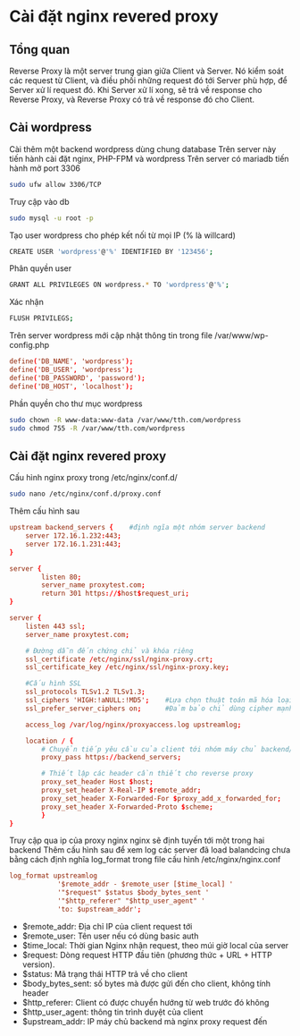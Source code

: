# Cài đặt nginx revered proxy
## Tổng quan 
Reverse Proxy là một server trung gian giữa Client và Server. Nó kiểm soát các request từ Client, và điều phối những request đó tới Server phù hợp, để Server xử lí request đó. Khi Server xử lí xong, sẽ trả về response cho Reverse Proxy, và Reverse Proxy có trả về response đó cho Client.
## Cài wordpress
Cài thêm một backend wordpress dùng chung database
Trên server này tiến hành cài đặt nginx, PHP-FPM và wordpress
Trên server có mariadb tiến hành mở port 3306 
```sh
sudo ufw allow 3306/TCP
```
Truy cập vào db 
```sh
sudo mysql -u root -p
```
Tạo user wordpress cho phép kết nối từ mọi IP (% là willcard)
```sh
CREATE USER 'wordpress'@'%' IDENTIFIED BY '123456';
```
Phân quyền user
```sh
GRANT ALL PRIVILEGES ON wordpress.* TO 'wordpress'@'%';
```
Xác nhận
```sh
FLUSH PRIVILEGS;
```
Trên server wordpress mới cập nhật thông tin trong file /var/www/wp-config.php
```conf
define('DB_NAME', 'wordpress');
define('DB_USER', 'wordpress');
define('DB_PASSWORD', 'password');
define('DB_HOST', 'localhost');
```
Phần quyền cho thư mục wordpress
```sh
sudo chown -R www-data:www-data /var/www/tth.com/wordpress
sudo chmod 755 -R /var/www/tth.com/wordpress
```
## Cài đặt nginx revered proxy 
Cấu hình nginx proxy trong /etc/nginx/conf.d/
```sh
sudo nano /etc/nginx/conf.d/proxy.conf
```
Thêm cấu hình sau
```conf
upstream backend_servers {    #định ngĩa một nhóm server backend
    server 172.16.1.232:443;
    server 172.16.1.231:443;
}

server {
        listen 80;
        server_name proxytest.com;
        return 301 https://$host$request_uri;
}

server {
    listen 443 ssl;
    server_name proxytest.com;

    # Đường dẫn đến chứng chỉ và khóa riêng
    ssl_certificate /etc/nginx/ssl/nginx-proxy.crt;
    ssl_certificate_key /etc/nginx/ssl/nginx-proxy.key;

    #Cấu hình SSL
    ssl_protocols TLSv1.2 TLSv1.3;
    ssl_ciphers 'HIGH:!aNULL:!MD5';    #Lựa chọn thuật toán mã hóa loại bỏ các bản mã(cipher) không xác thực danh tính và loại bỏ các cipher sử dụng thuật toán MD5 hash
    ssl_prefer_server_ciphers on;      #Đảm bảo chỉ dùng cipher mạnh an toàn nếu off giảm bảo mật của kết nối

    access_log /var/log/nginx/proxyaccess.log upstreamlog;               #Upstreamlog định dạng log custom tự định nghĩa bằng log_format

    location / {
        # Chuyển tiếp yêu cầu của client tới nhóm máy chủ backend/chỉ thị chuyển tiếp response từ client đến server backend
        proxy_pass https://backend_servers;

        # Thiết lập các header cần thiết cho reverse proxy
        proxy_set_header Host $host;                                     # Truyền thông tin domain tới backend
        proxy_set_header X-Real-IP $remote_addr;                         # Truyền địa chỉ IP của client
        proxy_set_header X-Forwarded-For $proxy_add_x_forwarded_for;     # Truyền thông tin của các proxy trung gian
        proxy_set_header X-Forwarded-Proto $scheme;                      # Truyền giao thức (HTTP hoặc HTTPS) tới backend
        }
}
```
Truy cập qua ip của proxy nginx nginx sẽ định tuyến tới một trong hai backend
Thêm cấu hình sau để xem log các server đã load balandcing chưa bằng cách định nghĩa log_format trong file cấu hình /etc/nginx/nginx.conf
```conf
log_format upstreamlog
            '$remote_addr - $remote_user [$time_local] '
            '"$request" $status $body_bytes_sent '
            '"$http_referer" "$http_user_agent" '
            'to: $upstream_addr';
```
- $remote_addr: Địa chỉ IP của client request tới
- $remote_user: Tên user nếu có dùng basic auth
- $time_local: Thời gian Nginx nhận request, theo múi giờ local của server
- $request: Dòng request HTTP đầu tiên (phương thức + URL + HTTP version).
- $status: Mã trạng thái HTTP trả về cho client
- $body_bytes_sent: số bytes mà được gửi đến cho client, không tính header
- $http_referer: Client có được chuyển hướng từ web trước đó không
- $http_user_agent: thông tin trình duyệt của client
- $upstream_addr: IP máy chủ backend mà nginx proxy request đến
